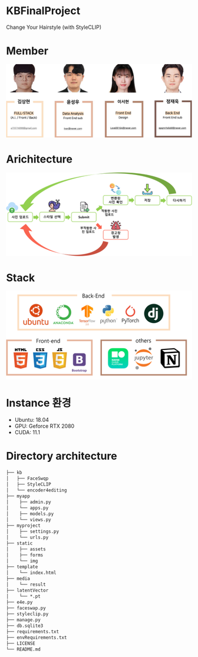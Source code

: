 # KBFinalProject
Change Your Hairstyle (with StyleCLIP)

# Member
![Member](/img/member.JPG)  

# Arichitecture

![Architecture](/img/architecture.png)  

# Stack
![Stack](/img/stack.png)  

# Instance 환경
- Ubuntu: 18.04
- GPU: Geforce RTX 2080
- CUDA: 11.1

# Directory architecture

```
├── kb
│   ├── FaceSwqp
│   ├── StyleCLIP
│   └── encoder4editing
├── myapp
│    ├── admin.py
│    └── apps.py
│    ├── models.py
│    └── views.py
├── myproject
│    ├── settings.py
│    └── urls.py
├── static
│    ├── assets
│    ├── forms
│    └── img
├── template
│    └── index.html
├── media
│    └── result
├── latentVector
│    └── *.pt
├── e4e.py
├── faceswap.py
├── styleclip.py
├── manage.py
├── db.sqlite3
├── requirements.txt
├── envRequirements.txt
├── LICENSE
└── README.md    	
```